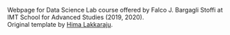 Webpage for Data Science Lab course offered by Falco J. Bargagli Stoffi at IMT School for Advanced Studies (2019, 2020). </br>
Original template by [Hima Lakkaraju](https://himalakkaraju.github.io/).
